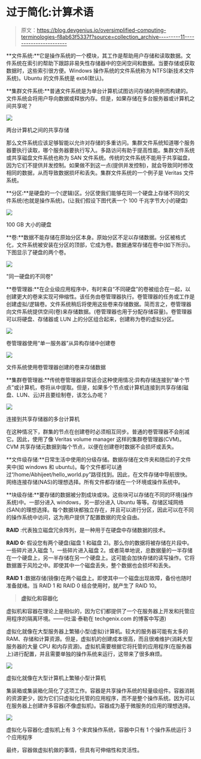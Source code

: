 # 过于简化:计算术语

> 原文：<https://blog.devgenius.io/oversimplified-computing-terminologies-f8ab63f5337f?source=collection_archive---------11----------------------->

**文件系统:**它是操作系统的一个模块，其工作是帮助用户存储和读取数据。文件系统在索引的帮助下跟踪非易失性存储器中的空闲空间和数据。当要存储或获取数据时，这些索引很方便。Windows 操作系统的文件系统称为 NTFS(新技术文件系统)。Ubuntu 的文件系统是 ext4(默认)。

**集群文件系统:**普通文件系统是为单台计算机试图访问存储的用例而构建的。文件系统会将用户导向数据或释放内存。但是，如果存储在多台服务器或计算机之间共享呢？

![](img/d0f409c5d8484294f486dd40eaf09b7e.png)

两台计算机之间的共享存储

那么文件系统应该足够智能以允许对存储的多重访问。集群文件系统知道哪个服务器要执行读取，哪个服务器要执行写入。多路访问有助于提高性能。集群文件系统或共享磁盘文件系统也称为 SAN 文件系统。传统的文件系统不能用于共享磁盘，因为它们不提供并发控制。如果做不到这一点(提供并发控制)，就会导致同时修改相同的数据，从而导致数据损坏和丢失。集群文件系统的一个例子是 Veritas 文件系统。

**分区:**是硬盘的一个(逻辑)区。分区使我们能够在同一个硬盘上存储不同的文件系统(也就是操作系统)。(让我们假设下图代表一个 100 千兆字节大小的硬盘)

![](img/d30efe322b96a3adf86c30c0bbf7134f.png)

100 GB 大小的硬盘

**卷:**数据不能存储在原始分区本身。原始分区不足以存储数据。分区被格式化，文件系统被安装在分区的顶部，它成为卷。数据通常存储在卷中(如下所示)。下图显示了硬盘的两个卷。

![](img/4981c0a3e69f1ed1d16086e137d3cc49.png)

"同一硬盘的不同卷"

**卷管理器:**在企业级应用程序中，有时来自“不同硬盘”的卷被组合在一起，以创建更大的卷来实现可伸缩性。该任务由卷管理器执行。卷管理器的任务或工作是创建虚拟/逻辑卷。文件系统稍后将使用这些卷来存储数据。简而言之，卷管理器向文件系统提供空间(卷)来存储数据。(卷管理器也用于分配存储容量)。卷管理器可以将硬盘、存储器或 LUN 上的分区组合起来，创建称为卷的虚拟分区。

![](img/a0b3807b40d45e1dbb432b51f7e44db2.png)

卷管理器使用“单一服务器”从异构存储中创建卷

![](img/b8697c7a8abefb4424cc04c8990d5fcd.png)

文件系统使用卷管理器创建的卷来存储数据

**集群卷管理器:**传统卷管理器非常适合这种使用情况:异构存储连接到“单个节点”或计算机，卷将从中提取。但是，如果多个节点或计算机连接到共享存储(磁盘、LUN、云)并且要绘制卷，该怎么办呢？

![](img/2474c7785a4f709def34c47365db5e22.png)

连接到共享存储器的多台计算机

在这种情况下，群集的节点在创建卷时必须相互同步。普通的卷管理器不会削减它。因此，使用了像 Veritas volume manager 这样的集群卷管理器(CVM)。CVM 共享存储元数据到每个节点，以便在创建卷时数据不会损坏或丢失。

**文件级存储:**日常生活中使用的分级存储。数据存储在文件夹和随后的子文件夹中(如 windows 和 ubuntu)。每个文件都可以通过“/home/Abhijeet/hello_world.py”路径找到。因此，在文件存储中导航很快。网络连接存储(NAS)的理想选择。所有文件都存储在一个环境或操作系统中。

**块级存储:**要存储的数据被分割成块或块。这些块可以存储在不同的环境(操作系统)中。一部分进入 windows，另一部分进入 Ubuntu 等等。存储区域网络(SAN)的理想选择。每个数据块都独立存在，并且可以进行分区，因此可以在不同的操作系统中访问，这为用户提供了配置数据的完全自由。

**RAID** :代表独立磁盘冗余阵列，是一种用于在硬盘中存储数据的技术。

**RAID 0:** 假设您有两个硬盘(磁盘 1 和磁盘 2)。那么你的数据将被存储在片段中。一些碎片进入磁盘 1，一些碎片进入磁盘 2。或者简单地说，总数据量的一半存储在一个硬盘上，另一半存储在另一个硬盘上。这可能会加快存储的读写操作。它将数据置于风险之中。即使其中一个磁盘丢失，整个数据也会损坏和丢失。

**RAID 1** :数据存储(镜像)在两个磁盘上。即使其中一个磁盘出现故障，备份也随时准备就绪。当 RAID 1 和 RAID 0 结合使用时，就产生了 RAID 10。

> **虚拟化和容器化**

虚拟机和容器在理论上是相似的，因为它们都提供了一个在服务器上开发和托管应用程序的隔离环境。——(吐温·泰勒在 techgenix.com 的博客中写道)

虚拟化就像在大型服务器上繁殖小型(虚拟)计算机。较大的服务器可能有太多的 RAM、存储和计算资源。但是，虚拟机的创建成本很高，而且很难维护(消耗大型服务器的大量 CPU 和内存资源)。虚拟机需要根据它将托管的应用程序(在服务器上)进行配置，并且需要单独的操作系统来运行，这带来了很多麻烦。

![](img/128e4f59d654daa532f2e8b55693dfa1.png)

虚拟化就像在大型计算机上繁殖小型计算机

集装箱或集装箱化简化了这项工作。容器是共享操作系统的轻量级组件。容器消耗的资源更少，因为它们只虚拟化托管的应用程序，而不是整个操作系统。因为可以在服务器上创建许多容器(不像虚拟机)。容器成为基于微服务的应用的理想选择。

![](img/6107183c3959aa4d50371d4345f88ccb.png)

虚拟化与容器化:虚拟机上有 3 个来宾操作系统，容器中只有 1 个操作系统运行 3 个应用程序

最终，容器做虚拟机做的事情，但具有可伸缩性和灵活性。